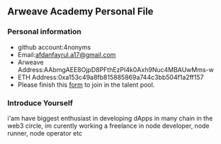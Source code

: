 ## Arweave Academy Personal File

### Personal information

- github account:4nonyms
- Email:afdanfayrul.a17@gmail.com
- Arweave Address:AAbmgAEE8OjpD8PFthEzPI4k0Axh9Nuc4MBAUwMms-w
- ETH Address:0xa153c49a8fb815885869a744c3bb504f1a2ff157
- Please finish this [form](https://docs.google.com/forms/d/e/1FAIpQLSfWA5fIIcBgmRppm3jNz5vmf9Mai_QMVil-2pO4r7YKn_Zhtw/viewform?usp=sf_link) to join in the talent pool.

### Introduce Yourself
i'am have biggest enthusiast in developing dApps in many chain in the web3 circle, im curently working a freelance in node developer, node runner, node operator etc

